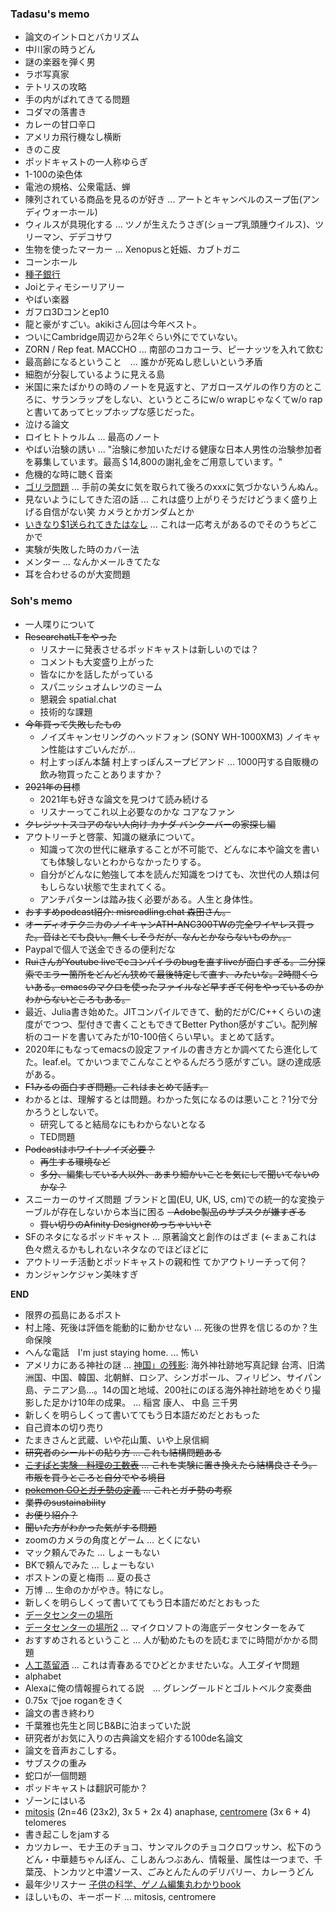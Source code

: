 ### Tadasu's memo
- 論文のイントロとバカリズム
- 中川家の時うどん
- 謎の楽器を弾く男
- ラボ写真家
- テトリスの攻略
- 手の内がばれてきてる問題
- コダマの落書き
- カレーの甘口辛口
- アメリカ飛行機なし横断
- きのこ皮
- ポッドキャストの一人称ゆらぎ
- 1-100の染色体
- 電池の規格、公衆電話、蝉
- 陳列されている商品を見るのが好き ... アートとキャンベルのスープ缶(アンディウォーホール)
- ウィルスが具現化する ... ツノが生えたうさぎ(ショープ乳頭腫ウイルス)、ツリーマン、デデコサワ
- 生物を使ったマーカー ... Xenopusと妊娠、カブトガニ
- コーンホール
- [種子銀行](https://ja.wikipedia.org/wiki/%E3%82%B9%E3%83%B4%E3%82%A1%E3%83%BC%E3%83%AB%E3%83%90%E3%83%AB%E4%B8%96%E7%95%8C%E7%A8%AE%E5%AD%90%E8%B2%AF%E8%94%B5%E5%BA%AB)
- Joiとティモシーリアリー
- やばい楽器
- ガフロ3Dコンとep10
- 龍と豪がすごい。akikiさん回は今年ベスト。
- ついにCambridge周辺から2年ぐらい外にでていない。
- ZORN / Rep feat. MACCHO ... 南部のコカコーラ、ピーナッツを入れて飲む
- 最高齢になるということ　... 誰かが死ぬし悲しいという矛盾
- 細胞が分裂しているように見える島
- 米国に来たばかりの時のノートを見返すと、アガロースゲルの作り方のところに、サランラップをしない、というところにw/o wrapじゃなくてw/o rapと書いてあってヒップホップな感じだった。
- 泣ける論文
- ロイヒトトゥルム ... 最高のノート
- やばい治験の誘い ... "治験に参加いただける健康な日本人男性の治験参加者を募集しています。最高＄14,800の謝礼金をご用意しています。"
- 危機的な時に聴く音楽
- [ゴリラ問題](https://genomebiology.biomedcentral.com/articles/10.1186/s13059-020-02133-w) ... 手前の美女に気を取られて後ろのxxxに気づかないうんぬん。
- 見ないようにしてきた沼の話 ... これは盛り上がりそうだけどうまく盛り上げる自信がない笑 カメラとかガンダムとか
- [いきなり$1送られてきたはなし](https://timeinthemarket.com/im-getting-that-nielsen-survey-money/) ... これは一応考えがあるのでそのうちどこかで
- 実験が失敗した時のカバー法
- メンター ...  なんかメールきてたな
- 耳を合わせるのが大変問題

### Soh's memo
- 一人喋りについて
- ~~ResearchatLTをやった~~
  - リスナーに発表させるポッドキャストは新しいのでは？
  - コメントも大変盛り上がった
  - 皆なにかを話したがっている
  - スパニッシュオムレツのミーム
  - 懇親会 spatial.chat
  - 技術的な課題
- ~~今年買って失敗したもの~~
   - ノイズキャンセリングのヘッドフォン (SONY WH-1000XM3) ノイキャン性能はすごいんだが...
   - 村上すっぽん本舗 村上すっぽんスープビアンド ... 1000円する自販機の飲み物買ったことありますか？
- ~~2021年の目標~~
   - 2021年も好きな論文を見つけて読み続ける
   - リスナーってこれ以上必要なのかな コアなファン
- ~~クレジットスコアのない人向け カナダ バンクーバーの家探し編~~
- アウトリーチと啓蒙、知識の継承について。
  - 知識って次の世代に継承することが不可能で、どんなに本や論文を書いても体験しないとわからなかったりする。
  - 自分がどんなに勉強して本を読んだ知識をつけても、次世代の人類は何もしらない状態で生まれてくる。
  - アンチパターンは踏み抜く必要がある。人生と身体性。
- ~~おすすめpodcast紹介: misreadling.chat 森田さん。~~
- ~~オーディオテクニカのノイキャンATH-ANC300TWの完全ワイヤレス買った。音はとても良い。無くしそうだが、なんとかならないものか。。~~
- Paypalで個人で送金できるの便利だな
- ~~RuiさんがYoutube liveでcコンパイラのbugを直すliveが面白すぎる。二分探索でエラー箇所をどんどん狭めて最後特定して直す、みたいな。2時間くらいある。emacsのマクロを使ったファイルなど早すぎて何をやっているのかわからないところもある。~~
- 最近、Julia書き始めた。JITコンパイルできて、動的だがC/C++くらいの速度がでつつ、型付きで書くこともできてBetter Python感がすごい。配列解析のコードを書いてみたが10-100倍くらい早い。まとめて話す。
- 2020年にもなってemacsの設定ファイルの書き方とか調べてたら進化してた。leaf.el。てかいつまでこんなことやるんだろう感がすごい。謎の達成感がある。
- ~~F1みるの面白すぎ問題。これはまとめて話す。~~
- わかるとは、理解するとは問題。わかった気になるのは悪いこと？1分で分かろうとしないで。
  - 研究してると結局なにもわからないとなる
  - TED問題 
- ~~Podcastはホワイトノイズ必要？~~
  - ~~再生する環境など~~
  - ~~多分、編集している人以外、あまり細かいことを気にして聞いてないのかな？~~
- スニーカーのサイズ問題 ブランドと国(EU, UK, US, cm)での統一的な変換テーブルが存在しないから本当に困る
~~- Adobe製品のサブスクが嫌すぎる~~
  - ~~買い切りのAfinity Designerめっちゃいいぞ~~
- SFのネタになるポッドキャスト ... 原著論文と創作のはざま (<-まぁこれは色々燃えるかもしれないネタなのでほどほどに
- アウトリーチ活動とポッドキャストの親和性 てかアウトリーチって何？
- カンジャンケジャン美味すぎ

__END__
- 限界の孤島にあるポスト
- 村上隆、死後は評価を能動的に動かせない ... 死後の世界を信じるのか？生命保険
- へんな電話　I'm just staying home. ... 怖い
- アメリカにある神社の謎 ... [神国」の残影](https://www.amazon.co.jp/dp/4336063427): 海外神社跡地写真記録 台湾、旧満洲国、中国、韓国、北朝鮮、ロシア、シンガポール、フィリピン、サイパン島、テニアン島…。14の国と地域、200社にのぼる海外神社跡地をめぐり撮影した足かけ10年の成果。 ...  稲宮 康人、 中島 三千男 
- 新しくを明らしくって書いててもう日本語だめだとおもった
- 自己資本の切り売り
- たまきさんと武蔵、いや花山薫、いや上泉信綱
- ~~研究者のシールドの貼り方 ... これも結構問題ある~~
- ~~[こすぱと実験　料理の工数表](https://twitter.com/kenkawakenkenke/status/1292348484880744449) ... これを実験に置き換えたら結構良さそう。市販を買うところと自分でやる境目~~
- ~~[pokemon GOとガチ勢の定義](https://rocketnews24.com/2020/08/04/1398964/amp/) ... これとガチ勢の考察~~
- ~~業界のsustainability~~
- ~~お便り紹介？~~
- ~~聞いた方がわかった気がする問題~~
- zoomのカメラの角度とゲーム ... とくにない
- マック頼んでみた ... しょーもない
- BKで頼んでみた ... しょーもない
- ボストンの夏と梅雨 ... 夏の長さ
- 万博 ... 生命のかがやき。特になし。
- 新しくを明らしくって書いててもう日本語だめだとおもった
- [データセンターの場所](http://travelhack.jp/2012/08/18/underground-datacenter-swedish/)
- [データセンターの場所2](https://cafe-dc.com/design/enemalta-to-build-75m-underground-data-center-99387-article/) ... マイクロソフトの海底データセンターをみて
- おすすめされるということ ... 人が勧めたものを読むまでに時間がかかる問題
- [人工蒸留酒](https://www.afpbb.com/articles/-/3309033?cx_part=outbrain) ... これは青春あるでひどとかませたいな。人工ダイヤ問題
- alphabet
- Alexaに俺の情報握られてる説　... グレングールドとゴルトベルク変奏曲
- 0.75x でjoe roganをきく
- 論文の書き終わり
- 千葉雅也先生と同じB&Bに泊まっていた説
- 研究者がお気に入りの古典論文を紹介する100de名論文
- 論文を音声おこしする。
- サブスクの重み
- 蛇口が一個問題
- ポッドキャストは翻訳可能か？
- ゾーンにはいる
- [mitosis](https://www.reddit.com/r/MechanicalKeyboards/comments/7b7kjq/mitosis_love/) (2n=46 (23x2), 3x 5 + 2x 4) anaphase, [centromere](https://southpawdesign.net/products/centromere-wireless-keyboard?variant=8868004724796) (3x 6 + 4) telomeres
- 書き起こしをjamする
- カツカレー、モナ王のチョコ、サンマルクのチョコクロワッサン、松下のうどん・中華麺ちゃんぽん、こしあんつぶあん、情報量、属性は一つまで、千葉茂、トンカツと中濃ソース、ごみとんたんのデリバリー、カレーうどん
- 最年少リスナー [子供の科学、ゲノム編集丸わかりbook](https://twitter.com/yorokonbuRX/status/1348913252822966274)
- ほしいもの、キーボード ... mitosis, centromere


